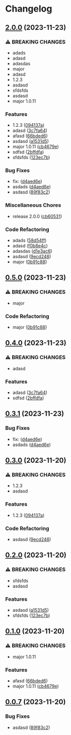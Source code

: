 # Changelog

## [2.0.0](https://github.com/eustace12/Monitoring/compare/v0.5.0...v2.0.0) (2023-11-23)


### ⚠ BREAKING CHANGES

* adads
* adasd
* adasdas
* major
* adasd
* 1.2.3
* asdasd
* sfdsfds
* asdasd
* major 1.0.11

### Features

* 1.2.3 ([094137a](https://github.com/eustace12/Monitoring/commit/094137a35c6721a12cd7a8fc93eebe7de3f4e9dc))
* adasd ([3c7fa64](https://github.com/eustace12/Monitoring/commit/3c7fa64a04b1daeec9dfc6a39dd4c2f526e90506))
* afasd ([66bded6](https://github.com/eustace12/Monitoring/commit/66bded63541de074172f469d5417fec19382ffab))
* asdasd ([a1531d5](https://github.com/eustace12/Monitoring/commit/a1531d58f7b6c07b1919103e94a3986b1bb62136))
* major 1.0.11 ([cb4679e](https://github.com/eustace12/Monitoring/commit/cb4679ea468b902d9cb18400990e78710b2e91bd))
* sdfsd ([2bffdfa](https://github.com/eustace12/Monitoring/commit/2bffdfad9941d6587372c4eb113d58d0e22d28fd))
* sfdsfds ([123ec7b](https://github.com/eustace12/Monitoring/commit/123ec7bcaf98364ba6400bd08737a21feebed849))


### Bug Fixes

* fix:  ([d4aed6e](https://github.com/eustace12/Monitoring/commit/d4aed6e66f428d1bab4786461fc7afd338320ec9))
* asdads ([d4aed6e](https://github.com/eustace12/Monitoring/commit/d4aed6e66f428d1bab4786461fc7afd338320ec9))
* asdasd ([89f83c2](https://github.com/eustace12/Monitoring/commit/89f83c294ce989610267d35c56101ae5994e1486))


### Miscellaneous Chores

* release 2.0.0 ([cb60531](https://github.com/eustace12/Monitoring/commit/cb60531e2c64c7895b82f3b8fc84ca99d3b381be))


### Code Refactoring

* adads ([58d54ff](https://github.com/eustace12/Monitoring/commit/58d54ff1afac993ca61cef5474e9389e02783976))
* adasd ([f0b8e4c](https://github.com/eustace12/Monitoring/commit/f0b8e4c4a22dbb225765575f20450c1a772088b5))
* adasdas ([d1e3ac6](https://github.com/eustace12/Monitoring/commit/d1e3ac6086f6d8676e24eb355ffac12e19134103))
* asdasd ([9ecd248](https://github.com/eustace12/Monitoring/commit/9ecd248805c88d75c09eb3c3c4ddeef353300495))
* major ([0b91c88](https://github.com/eustace12/Monitoring/commit/0b91c88e29570cefff337cf1a1ef98197f4f0a31))

## [0.5.0](https://github.com/eustace12/Monitoring/compare/v0.4.0...v0.5.0) (2023-11-23)


### ⚠ BREAKING CHANGES

* major

### Code Refactoring

* major ([0b91c88](https://github.com/eustace12/Monitoring/commit/0b91c88e29570cefff337cf1a1ef98197f4f0a31))

## [0.4.0](https://github.com/eustace12/Monitoring/compare/v0.3.1...v0.4.0) (2023-11-23)


### ⚠ BREAKING CHANGES

* adasd

### Features

* adasd ([3c7fa64](https://github.com/eustace12/Monitoring/commit/3c7fa64a04b1daeec9dfc6a39dd4c2f526e90506))
* sdfsd ([2bffdfa](https://github.com/eustace12/Monitoring/commit/2bffdfad9941d6587372c4eb113d58d0e22d28fd))

## [0.3.1](https://github.com/eustace12/Monitoring/compare/v0.3.0...v0.3.1) (2023-11-23)


### Bug Fixes

* fix:  ([d4aed6e](https://github.com/eustace12/Monitoring/commit/d4aed6e66f428d1bab4786461fc7afd338320ec9))
* asdads ([d4aed6e](https://github.com/eustace12/Monitoring/commit/d4aed6e66f428d1bab4786461fc7afd338320ec9))

## [0.3.0](https://github.com/eustace12/Monitoring/compare/v0.2.0...v0.3.0) (2023-11-20)


### ⚠ BREAKING CHANGES

* 1.2.3
* asdasd

### Features

* 1.2.3 ([094137a](https://github.com/eustace12/Monitoring/commit/094137a35c6721a12cd7a8fc93eebe7de3f4e9dc))


### Code Refactoring

* asdasd ([9ecd248](https://github.com/eustace12/Monitoring/commit/9ecd248805c88d75c09eb3c3c4ddeef353300495))

## [0.2.0](https://github.com/eustace12/Monitoring/compare/v0.1.0...v0.2.0) (2023-11-20)


### ⚠ BREAKING CHANGES

* sfdsfds
* asdasd

### Features

* asdasd ([a1531d5](https://github.com/eustace12/Monitoring/commit/a1531d58f7b6c07b1919103e94a3986b1bb62136))
* sfdsfds ([123ec7b](https://github.com/eustace12/Monitoring/commit/123ec7bcaf98364ba6400bd08737a21feebed849))

## [0.1.0](https://github.com/eustace12/Monitoring/compare/v0.0.7...v0.1.0) (2023-11-20)


### ⚠ BREAKING CHANGES

* major 1.0.11

### Features

* afasd ([66bded6](https://github.com/eustace12/Monitoring/commit/66bded63541de074172f469d5417fec19382ffab))
* major 1.0.11 ([cb4679e](https://github.com/eustace12/Monitoring/commit/cb4679ea468b902d9cb18400990e78710b2e91bd))

## [0.0.7](https://github.com/eustace12/Monitoring/compare/v0.0.6...v0.0.7) (2023-11-20)


### Bug Fixes

* asdasd ([89f83c2](https://github.com/eustace12/Monitoring/commit/89f83c294ce989610267d35c56101ae5994e1486))
